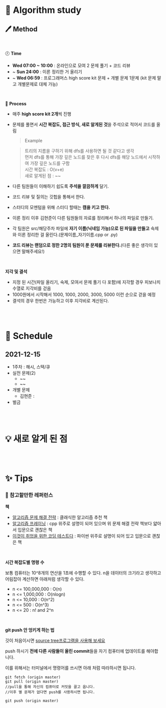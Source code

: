 # :book: Algorithm study
## :pen: Method

<br>

:clock7: **Time**
* **Wed 07:00 ~ 10:00** : 온라인으로 모여 2 문제 풀기 + 코드 리뷰
* ~ **Sun 24:00** : 이론 정리한 거 올리기
* ~ **Wed 06:59** : 프로그래머스 high score kit 문제 + 개별 문제 1문제 (kit 문제 말고 개별문제로 대체 가능)

<br>

:rocket: **Process**
* 매주 **high score kit 2개**씩 진행
* 문제를 풀면서 **시간 복잡도, 접근 방식, 새로 알게된 것**을 주석으로 적어서 코드를 올림

    >Example 

    >트리의 지름을 구하기 위해 dfs를 사용하면 될 것 같다고 생각 <br>
    >먼저 dfs를 통해 가장 깊은 노드를 찾은 후 다시 dfs를 해당 노드에서 시작하여 가장 깊은 노드를 구함 <br>
    >시간 복잡도 : O(v+e) <br>
    > 새로 알게된 점 : ~~

* 다른 팀원들이 이해하기 쉽도록 **주석을 깔끔하게** 달기.
* 코드 리뷰 및 질의는 깃헙을 통해서 한다.
* 스터디의 모멘텀을 위해 스터디 할때는 **캠을 키고 한다.**
* 이론 정리 이후 김현준이 다른 팀원들의 자료를 정리해서 하나의 파일로 만들기.
* 각 팀원은 src/해당주차 파일에 **자기 이름(닉네임 가능)으로 된 파일을 만들고** 숙제와 이론 정리한 걸 올린다.(문제이름_자기이름.cpp or .py)
* **코드 리뷰는 랜덤으로 정한 2명의 팀원이 푼 문제를 리뷰한다.**(다른 좋은 생각이 있으면 말해주세요!)


<br>

**지각 및 결석**
* 지정 된 시간(파일 올리기, 숙제, 모여서 문제 풀기 다 포함)에 지각할 경우 피보나치 수열로 지각비를 걷음
* 1000원에서 시작해서 1000, 1000, 2000, 3000, 5000 이런 순으로 걷을 예정
* 결석의 경우 한번은 가능하고 이후 지각비로 계산된다.

<br>
<br>

# :calendar: Schedule
## 2021-12-15
* 1주차 : 해시, 스택/큐
* 실전 문제(2)
    * ~~
    * ~~
*  개별 문제
   *  김현준 : 
* 벌금
<br>
<br>

# :bulb: 새로 알게 된 점 

<br>
<br>

# :sparkles: Tips
### :book: **참고할만한 레퍼런스**

**책**

* [알고리즘 문제 해결 전략](http://www.kyobobook.co.kr/product/detailViewKor.laf?mallGb=KOR&ejkGb=KOR&barcode=9788966260546) : 클래식한 알고리즘 추천 책
* [알고리즘 프레이닝](http://www.yes24.com/Product/Goods/72274740) : cpp 위주로 설명이 되어 있으며 위 문제 해결 전략 책보다 얇아서 입문으로 괜찮은 책
* [이것이 취업을 위한 코딩 테스트다](http://www.yes24.com/Product/Goods/91433923) : 파이썬 위주로 설명이 되어 있고 입문으로 괜찮은 책

<br>

**시간 복잡도별 명령 수**

보통 컴퓨터는 10^8개의 연산을 1초에 수행할 수 있다.
n을 데이터의 크기라고 생각하고 어림잡아 계산하면 아래처럼 생각할 수 있다.
* n <= 100,000,000 : O(n) 
* n <= 1,000,000 : O(nlogn)
* n <= 10,000 : O(n^2)
* n <= 500 : O(n^3)
* n <= 20 : n! and 2^n

<br>

**git push 안 엉키게 하는 법**

깃이 처음이시면 [source tree프로그램을 사용해 보세요](https://www.sourcetreeapp.com/)

push 하시기 **전에 다른 사람들이 올린 commit**들을 자기 컴퓨터에 업데이트를 해야합니다.

이를 위해서는 터미널에서 명령어를 쓰시면 아래 처럼 따라하시면 됩니다.
```
git fetch (origin master)
git pull (origin master)
//pull을 통해 자신의 컴퓨터로 커밋을 끌고 옵니다.
//이후 별 문제가 없다면 push를 사용하시면 됩니다.

git push (origin master)

```
